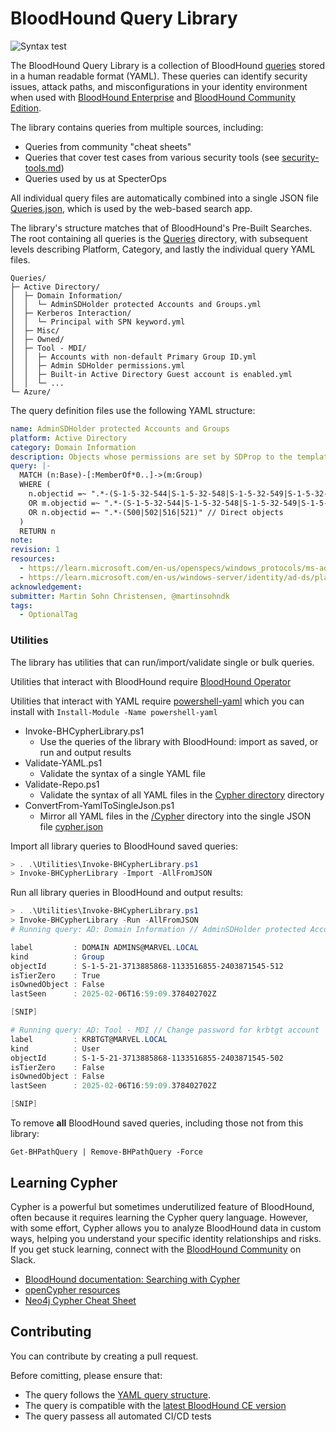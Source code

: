# BloodHound Query Library 
![Syntax test](https://github.com/SpecterOps/BloodHoundQueryLibrary/actions/workflows/syntax.yml/badge.svg)

The BloodHound Query Library is a collection of BloodHound [queries](https://support.bloodhoundenterprise.io/hc/en-us/articles/16721164740251) stored in a human readable format (YAML). These queries can identify security issues, attack paths, and misconfigurations in your identity environment when used with [BloodHound Enterprise](https://specterops.io/bloodhound-overview/) and [BloodHound Community Edition](https://github.com/SpecterOps/BloodHound).


The library contains queries from multiple sources, including:
- Queries from community "cheat sheets"
- Queries that cover test cases from various security tools (see [security-tools.md](security-tools.md))
- Queries used by us at SpecterOps

All individual query files are automatically combined into a single JSON file [Queries.json](/Queries.json), which is used by the web-based search app.

The library's structure matches that of BloodHound's Pre-Built Searches. The root containing all queries is the [Queries](/Queries) directory, with subsequent levels describing Platform, Category, and lastly the individual query YAML files.

```
Queries/
├─ Active Directory/
│  ├─ Domain Information/
│  │  └─ AdminSDHolder protected Accounts and Groups.yml
│  ├─ Kerberos Interaction/
│  │  └─ Principal with SPN keyword.yml
│  ├─ Misc/
│  ├─ Owned/
│  ├─ Tool - MDI/
│  │  ├─ Accounts with non-default Primary Group ID.yml
│  │  ├─ Admin SDHolder permissions.yml
│  │  ├─ Built-in Active Directory Guest account is enabled.yml
│  │  └─ ...
└─ Azure/
```

The query definition files use the following YAML structure:

```yaml
name: AdminSDHolder protected Accounts and Groups
platform: Active Directory
category: Domain Information
description: Objects whose permissions are set by SDProp to the template AdminSDHolder object as per MS-ADTS 3.1.1.6.1.2 Protected Objects. Does not exclude objects if specified in dSHeuristics dwAdminSDExMask
query: |-
  MATCH (n:Base)-[:MemberOf*0..]->(m:Group)
  WHERE (
    n.objectid =~ ".*-(S-1-5-32-544|S-1-5-32-548|S-1-5-32-549|S-1-5-32-550|S-1-5-32-551|S-1-5-32-552|518|512|519)" // Groups
    OR m.objectid =~ ".*-(S-1-5-32-544|S-1-5-32-548|S-1-5-32-549|S-1-5-32-550|S-1-5-32-551|S-1-5-32-552|518|512|519)" // Members of groups
    OR n.objectid =~ ".*-(500|502|516|521)" // Direct objects
  )
  RETURN n
note: 
revision: 1
resources:
  - https://learn.microsoft.com/en-us/openspecs/windows_protocols/ms-adts/a0d0b4fa-2895-4c64-b182-ba64ad0f84b8
  - https://learn.microsoft.com/en-us/windows-server/identity/ad-ds/plan/security-best-practices/appendix-c--protected-accounts-and-groups-in-active-directory
acknowledgement: 
submitter: Martin Sohn Christensen, @martinsohndk
tags:
  - OptionalTag
```

### Utilities
The library has utilities that can run/import/validate single or bulk queries.

Utilities that interact with BloodHound require [BloodHound Operator](https://github.com/SadProcessor/BloodHoundOperator)

Utilities that interact with YAML require [powershell-yaml](https://www.powershellgallery.com/packages/powershell-yaml) which you can install with `Install-Module -Name powershell-yaml`

- Invoke-BHCypherLibrary.ps1
  - Use the queries of the library with BloodHound: import as saved, or run and output results
- Validate-YAML.ps1
  - Validate the syntax of a single YAML file
- Validate-Repo.ps1
  - Validate the syntax of all YAML files in the [Cypher directory](/Cypher) directory
- ConvertFrom-YamlToSingleJson.ps1
  - Mirror all YAML files in the [/Cypher](/Cypher) directory into the single JSON file [cypher.json](/cypher.json)

Import all library queries to BloodHound saved queries:
```PowerShell
> . .\Utilities\Invoke-BHCypherLibrary.ps1
> Invoke-BHCypherLibrary -Import -AllFromJSON
```

Run all library queries in BloodHound and output results:
```PowerShell
> . .\Utilities\Invoke-BHCypherLibrary.ps1
> Invoke-BHCypherLibrary -Run -AllFromJSON
# Running query: AD: Domain Information // AdminSDHolder protected Accounts and Groups

label         : DOMAIN ADMINS@MARVEL.LOCAL
kind          : Group
objectId      : S-1-5-21-3713885868-1133516855-2403871545-512
isTierZero    : True
isOwnedObject : False
lastSeen      : 2025-02-06T16:59:09.378402702Z

[SNIP]

# Running query: AD: Tool - MDI // Change password for krbtgt account
label         : KRBTGT@MARVEL.LOCAL
kind          : User
objectId      : S-1-5-21-3713885868-1133516855-2403871545-502
isTierZero    : False
isOwnedObject : False
lastSeen      : 2025-02-06T16:59:09.378402702Z

[SNIP]
```

To remove **all** BloodHound saved queries, including those not from this library:
```
Get-BHPathQuery | Remove-BHPathQuery -Force
```

## Learning Cypher
Cypher is a powerful but sometimes underutilized feature of BloodHound, often because it requires learning the Cypher query language. However, with some effort, Cypher allows you to analyze BloodHound data in custom ways, helping you understand your specific identity relationships and risks. If you get stuck learning, connect with the [BloodHound Community](https://support.bloodhoundenterprise.io/hc/en-us/articles/16730536907547) on Slack.

- [BloodHound documentation: Searching with Cypher](https://support.bloodhoundenterprise.io/hc/en-us/articles/16721164740251)
- [openCypher resources](https://opencypher.org/resources/)
- [Neo4j Cypher Cheat Sheet](https://opencypher.org/resources/)

## Contributing

You can contribute by creating a pull request.

Before comitting, please ensure that:
- The query follows the [YAML query structure](query-structure.yml).
- The query is compatible with the [latest BloodHound CE version](https://github.com/SpecterOps/BloodHound)
- The query passess all automated CI/CD tests

